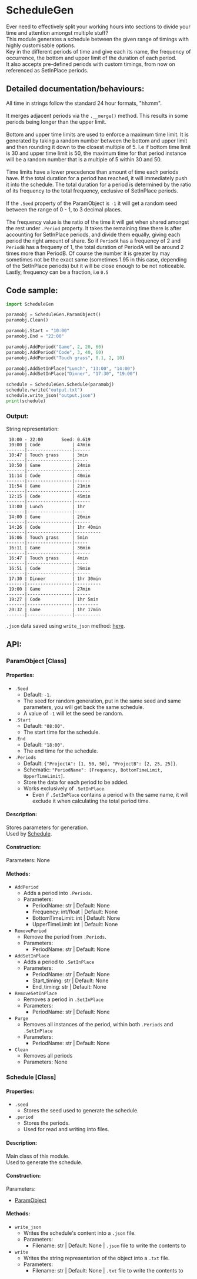# ScheduleGen
Ever need to effectively split your working hours into sections to divide your time and attention amongst multiple stuff?<br />
This module generates a schedule between the given range of timings with highly customisable options.<br />
Key in the different periods of time and give each its name, the frequency of occurrence, the bottom and upper limit of the duration of each period.<br />
It also accepts pre-defined periods with custom timings, from now on referenced as SetInPlace periods.

## Detailed documentation/behaviours:
All time in strings follow the standard 24 hour formats, "hh:mm".<br />
<br />
It merges adjacent periods via the `.__merge()` method. This results in some periods being longer than the upper limit.<br />
<br />
Bottom and upper time limits are used to enforce a maximum time limit. It is generated by taking a random number between the bottom and upper limit and then rounding it down to the closest multiple of 5. I.e if bottom time limit is 30 and upper time limit is 50, the maximum time for that period instance will be a random number that is a multiple of 5 within 30 and 50.<br />
<br />
Time limits have a lower precedence than amount of time each periods have. If the total duration for a period has reached, it will immediately push it into the schedule. The total duration for a period is determined by the ratio of its frequency to the total frequency, exclusive of SetInPlace periods.<br />
<br />
If the `.Seed` property of the ParamObject is `-1` it will get a random seed between the range of 0 - 1, to 3 decimal places.<br />
<br />
The frequency value is the ratio of the time it will get when shared amongst the rest under `.Period` property. It takes the remaining time there is after accounting for SetInPlace periods, and divide them equally, giving each period the right amount of share. So if `PeriodA` has a frequency of 2 and `PeriodB` has a frequeny of 1, the total duration of PeriodA will be around 2 times more than PeriodB. Of course the number it is greater by may sometimes not be the exact same (sometimes 1.95 in this case, depending of the SetInPlace periods) but it will be close enough to be not noticeable. Lastly, frequency can be a fraction, i.e `0.5`

## Code sample:
```py
import ScheduleGen

paramobj = ScheduleGen.ParamObject()
paramobj.Clean()

paramobj.Start = "10:00"
paramobj.End = "22:00"

paramobj.AddPeriod("Game", 2, 20, 60)
paramobj.AddPeriod("Code", 3, 40, 60)
paramobj.AddPeriod("Touch grass", 0.1, 2, 10)

paramobj.AddSetInPlace("Lunch", "13:00", "14:00")
paramobj.AddSetInPlace("Dinner", "17:30", "19:00")

schedule = ScheduleGen.Schedule(paramobj)
schedule.rwrite("output.txt")
schedule.write_json("output.json")
print(schedule)
```
### Output:
String representation:
```
 10:00 - 22:00       Seed: 0.619
 10:00 | Code            | 47min
-------|-----------------|------
 10:47 | Touch grass     | 3min
-------|-----------------|-----
 10:50 | Game            | 24min
-------|-----------------|------
 11:14 | Code            | 40min
-------|-----------------|------
 11:54 | Game            | 21min
-------|-----------------|------
 12:15 | Code            | 45min
-------|-----------------|------
 13:00 | Lunch           | 1hr
-------|-----------------|----
 14:00 | Game            | 26min
-------|-----------------|------
 14:26 | Code            | 1hr 40min
-------|-----------------|----------
 16:06 | Touch grass     | 5min
-------|-----------------|-----
 16:11 | Game            | 36min
-------|-----------------|------
 16:47 | Touch grass     | 4min
-------|-----------------|-----
 16:51 | Code            | 39min
-------|-----------------|------
 17:30 | Dinner          | 1hr 30min
-------|-----------------|----------
 19:00 | Game            | 27min
-------|-----------------|------
 19:27 | Code            | 1hr 5min
-------|-----------------|---------
 20:32 | Game            | 1hr 17min
-------|-----------------|----------
```
`.json` data saved using `write_json` method:
[here](https://github.com/ballgoesvroomvroom/Modu/blob/main/ScheduleGen/sample_output.json).

## API:
### ParamObject [Class]

#### Properties:

- `.Seed`
    - Default: `-1`.
    - The seed for random generation, put in the same seed and same parameters, you will get back the same schedule.
    - A value of `-1` will let the seed be random.
- `.Start`
    - Default: `"08:00"`.
    - The start time for the schedule.
- `.End`
    - Default: `"18:00"`.
	- The end time for the schedule.
- `.Periods`
    - Default: `{"ProjectA": [1, 50, 50], "ProjectB": [2, 25, 25]}`.
    - Schematic: `"PeriodName": [Frequency, BottomTimeLimit, UpperTimeLimit]`.
    - Store the data for each period to be added.
    - Works exclusively of `.SetInPlace`.
        - Even if `.SetInPlace` contains a period with the same name, it will exclude it when calculating the total period time.
#### Description:
Stores parameters for generation.<br />
Used by [Schedule]().
#### Construction:
Parameters: None

#### Methods:
- `AddPeriod`<br />
  - Adds a period into `.Periods`.
  - Parameters:
    - PeriodName: str | Default: None
	- Frequency: int/float | Default: None
	- BottomTimeLimit: int | Default: None
	- UpperTimeLimit: int | Default: None
- `RemovePeriod`
  - Remove the period from `.Periods`.
  - Parameters:
    - PeriodName: str | Default: None
- `AddSetInPlace`
  - Adds a period to `.SetInPlace`
  - Parameters:
    - PeriodName: str | Default: None
    - Start_timing: str | Default: None
    - End_timing: str | Default: None
- `RemoveSetInPlace`
  - Removes a period in `.SetInPlace`
  - Parameters:
    - PeriodName: str | Default: None
- `Purge`
  - Removes all instances of the period, within both `.Periods` and `.SetInPlace`
  - Parameters:
    - PeriodName: str | Default: None
- `Clean`
  - Removes all periods
  - Parameters: None


### Schedule [Class]
#### Properties:
- `.seed`
    - Stores the seed used to generate the schedule.
- `.period`
    - Stores the periods.
    - Used for read and writing into files.
#### Description:
Main class of this module.<br />
Used to generate the schedule.
#### Construction:
Parameters:
  - [ParamObject](https://github.com/ballgoesvroomvroom/Modu/tree/main/ScheduleGen#paramobject-class)

#### Methods:
- `write_json`
  - Writes the schedule's content into a `.json` file.
  - Parameters:
    - Filename: str | Default: None | `.json` file to write the contents to
- `write`
  - Writes the string representation of the object into a `.txt` file.
  - Parameters:
    - Filename: str | Default: None | `.txt` file to write the contents to